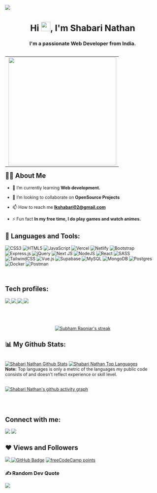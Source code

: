 <kbd><a href="https://github.com/Shabari02" target="_blank"> <img src="https://user-images.githubusercontent.com/83392438/176866853-ca910013-f924-4ba2-b97f-d0ed186828f1.png"/> </a> </kbd>

<h1 align="center">Hi <img src="https://raw.githubusercontent.com/MartinHeinz/MartinHeinz/master/wave.gif" width="30px">, I'm Shabari Nathan</h1>
<h3 align="center">I'm a passionate Web Developer from India.</h3>

<table align="right"><tr><td>
<img align="right"  src="https://c.tenor.com/zyh9YnJR5P8AAAAC/shintaro-kisaragi-anime-boy.gif" width=350px >
</td></tr></table>

## 🙋‍♂️ About Me

<!-- - 🔭 I’m currently working on **[Covid-19 Tracker](https://covid-19-tracker-e4bda.web.app/)** -->

- 🌱 I’m currently learning **Web development.**

- 👯 I’m looking to collaborate on **OpenSource Projects**

<!-- - 👨‍💻 All of my projects are available at **[My Portfolio](https://subhamraoniar.com)** -->

- 📫 How to reach me **lkshabari02@gmail.com**

- ⚡ Fun fact **In my free time, I do play games and watch animes.**



## 🚀 Languages and Tools:
![CSS3](https://img.shields.io/badge/css3-%231572B6.svg?style=for-the-badge&logo=css3&logoColor=white) ![HTML5](https://img.shields.io/badge/html5-%23E34F26.svg?style=for-the-badge&logo=html5&logoColor=white) ![JavaScript](https://img.shields.io/badge/javascript-%23323330.svg?style=for-the-badge&logo=javascript&logoColor=%23F7DF1E) ![Vercel](https://img.shields.io/badge/vercel-%23000000.svg?style=for-the-badge&logo=vercel&logoColor=white) ![Netlify](https://img.shields.io/badge/netlify-%23000000.svg?style=for-the-badge&logo=netlify&logoColor=#00C7B7) ![Bootstrap](https://img.shields.io/badge/bootstrap-%23563D7C.svg?style=for-the-badge&logo=bootstrap&logoColor=white) ![Express.js](https://img.shields.io/badge/express.js-%23404d59.svg?style=for-the-badge&logo=express&logoColor=%2361DAFB) ![jQuery](https://img.shields.io/badge/jquery-%230769AD.svg?style=for-the-badge&logo=jquery&logoColor=white) ![Next JS](https://img.shields.io/badge/Next-black?style=for-the-badge&logo=next.js&logoColor=white) ![NodeJS](https://img.shields.io/badge/node.js-6DA55F?style=for-the-badge&logo=node.js&logoColor=white) ![React](https://img.shields.io/badge/react-%2320232a.svg?style=for-the-badge&logo=react&logoColor=%2361DAFB) ![SASS](https://img.shields.io/badge/SASS-hotpink.svg?style=for-the-badge&logo=SASS&logoColor=white) ![TailwindCSS](https://img.shields.io/badge/tailwindcss-%2338B2AC.svg?style=for-the-badge&logo=tailwind-css&logoColor=white) ![Vue.js](https://img.shields.io/badge/vuejs-%2335495e.svg?style=for-the-badge&logo=vuedotjs&logoColor=%234FC08D) 	![Supabase](https://img.shields.io/badge/Supabase-3ECF8E?style=for-the-badge&logo=supabase&logoColor=white) ![MySQL](https://img.shields.io/badge/mysql-%2300f.svg?style=for-the-badge&logo=mysql&logoColor=white) ![MongoDB](https://img.shields.io/badge/MongoDB-%234ea94b.svg?style=for-the-badge&logo=mongodb&logoColor=white) ![Postgres](https://img.shields.io/badge/postgres-%23316192.svg?style=for-the-badge&logo=postgresql&logoColor=white) ![Docker](https://img.shields.io/badge/docker-%230db7ed.svg?style=for-the-badge&logo=docker&logoColor=white) ![Postman](https://img.shields.io/badge/Postman-FF6C37?style=for-the-badge&logo=postman&logoColor=white)

<!-- [![React Badge](https://img.shields.io/badge/-React-61DBFB?style=for-the-badge&labelColor=black&logo=react&logoColor=61DBFB)](#)  [![Javascript Badge](https://img.shields.io/badge/-Javascript-F0DB4F?style=for-the-badge&labelColor=black&logo=javascript&logoColor=F0DB4F)](#) [![Typescript Badge](https://img.shields.io/badge/-Typescript-007acc?style=for-the-badge&labelColor=black&logo=typescript&logoColor=007acc)](#) [![Nodejs Badge](https://img.shields.io/badge/-Nodejs-3C873A?style=for-the-badge&labelColor=black&logo=node.js&logoColor=3C873A)](#) [![GraphQL Badge](https://img.shields.io/badge/-GraphQl-e535ab?style=for-the-badge&labelColor=black&logo=node.js&logoColor=e535ab)](#) -->
<br/>

## Tech profiles:

<p align="left"> 
    <a href="https://www.hackerrank.com/Shabari02" target="_blank"> <img src="https://img.shields.io/badge/Hackerrank-Profile-green?style=for-the-badge&logo=hackerrank"/> </a>
<!--     <a href="https://cssbattle.dev/player/lXsj5gKqHnZdpV1Wc8gNvVd2g8E2" target="_blank"> <img src="https://img.shields.io/badge/Cssbattle-Profile-B25068?style=for-the-badge&logo=Cssbattle"/> </a> -->
    <a href="https://www.frontendmentor.io/profile/Shabari02" target="_blank"> <img src="https://img.shields.io/badge/Frontendmentor-Profile-blue?style=for-the-badge&logo=frontendmentor"/> </a>
     <a href="https://www.freecodecamp.org/shabari02" target="_blank"> <img src="https://img.shields.io/badge/Freecodecamp-Profile-ff69b4?style=for-the-badge&logo=freecodecamp"/> </a>
      <a href="https://codepen.io/Shabari02" target="_blank"> <img src="https://img.shields.io/badge/Codepen-Profile-1B1A17?style=for-the-badge&logo=codepen"/> </a>
<!--      <a href="https://www.codewars.com/users/Shabari02" target="_blank"> <img src="https://img.shields.io/badge/Codewars-Profile-D1512D?style=for-the-badge&logo=codewars"/> </a> -->
<!--      <a href="https://www.sololearn.com/profile/21139361" target="_blank"> <img src="https://img.shields.io/badge/Sololearn-Profile-E2DCC8?style=for-the-badge&logo=sololearn"/> </a> -->
<!--      <a href="https://monkeytype.com/profile/eM1a4eNTjXYnRKZMAL5Cw8MOyFC3" target="_blank"> <img src="https://img.shields.io/badge/Monkeytype-Profile-blue?style=for-the-badge&logo=monkeytype"/> </a> -->
 </p>

<p align="center" style="margin-top:70px; ">
    <a href="https://github.com/Shabari02/github-readme-streak-stats">
        <img title="🔥 Get streak stats for your profile at git.io/streak-stats" alt="Subham Raoniar's streak" src="https://github-readme-streak-stats.herokuapp.com/?user=Shabari02&theme=black-ice&hide_border=true&stroke=0000&background=060A0CD0"/>
    </a>
</p>

## 📊 My Github Stats:

  <br/>
    <a href="https://github.com/Shabari02/github-readme-stats"><img alt="Shabari Nathan Github Stats" src="https://github-readme-stats.vercel.app/api?username=Shabari02&show_icons=true&count_private=true&theme=react&hide_border=true&bg_color=0D1117" /></a>
  <a href="https://github.com/Shabari02/github-readme-stats"><img alt="Shabari Nathan Top Languages" src="https://github-readme-stats.vercel.app/api/top-langs/?username=Shabari02&langs_count=8&count_private=true&layout=compact&theme=react&hide_border=true&bg_color=0D1117" /></a>
  <br/>
  <b>Note:</b> Top languages is only a metric of the languages my public code consists of and doesn't reflect experience or skill level.


<br/>
<br/>

[![Shabari Nathan's github activity graph](https://github-readme-activity-graph.cyclic.app/graph?username=Shabari02&theme=react-dark)](https://github.com/Shabari02?tab=repositories)

<br/>
<br/>

## Connect with me:
<p align="left">

<a href = "https://www.linkedin.com/in/shabari-nathan-9237aa20b/"><img src="https://img.icons8.com/fluent/48/000000/linkedin.png"/></a>
<a href = "https://www.instagram.com/codingstuff_/"><img src="https://img.icons8.com/fluent/48/000000/instagram-new.png"/></a>

</p>

## ❤ Views and Followers
<a href="https://github.com/Meghna-DAS/github-profile-views-counter">
    <img src="https://komarev.com/ghpvc/?username=Shabari02">
</a>
<a href="https://github.com/Shabari02?tab=followers"><img src="https://img.shields.io/github/followers/Shabari02?label=Followers&style=social" alt="GitHub Badge"></a>
<a href="https://www.freecodecamp.org/shabari02"><img alt="freeCodeCamp points" src="https://img.shields.io/freecodecamp/points/shabari02?label=FreeCodeCamp%20"></a>

### ✍️ Random Dev Quote
![](https://quotes-github-readme.vercel.app/api?type=horizontal&theme=merko)
